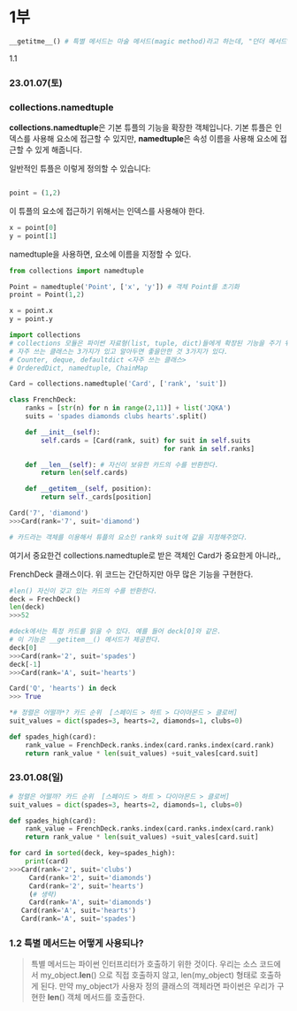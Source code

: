# 1부

```python
__getitme__() # 특별 메서드는 마술 메서드(magic method)라고 하는데, "던더 메서드"라고 부른다
```

1.1 

### 23.01.07(토)

### collections.namedtuple

**collections.namedtuple**은 기본 튜플의 기능을 확장한 객체입니다. 
기본 튜플은 인덱스를 사용해 요소에 접근할 수 있지만, 
**namedtuple**은 속성 이름을 사용해 요소에 접근할 수 있게 해줍니다.

일반적인 튜플은 이렇게 정의할 수 있습니다:

```python

point = (1,2)

```

이 튜플의 요소에 접근하기 위해서는 인덱스를 사용해야 한다.

```python
x = point[0]
y = point[1]
```

namedtuple을 사용하면, 요소에 이름을 지정할 수 있다.

```python
from collections import namedtuple

Point = namedtuple('Point', ['x', 'y']) # 객체 Point를 초기화
proint = Point(1,2)

x = point.x
y = point.y
```

```python
import collections
# collections 모듈은 파이썬 자료형(list, tuple, dict)들에게 확장된 기능을 주기 위해 제작된 파이썬 내장 모듈이다.
# 자주 쓰는 클래스는 3가지가 있고 알아두면 좋을만한 것 3가지가 있다.
# Counter, deque, defaultdict <자주 쓰는 클래스>
# OrderedDict, namedtuple, ChainMap

Card = collections.namedtuple('Card', ['rank', 'suit'])

class FrenchDeck:
    ranks = [str(n) for n in range(2,11)] + list('JQKA')
    suits = 'spades diamonds clubs hearts'.split()

    def __init__(self):
        self.cards = [Card(rank, suit) for suit in self.suits
                                       for rank in self.ranks]

    def __len__(self): # 자신이 보유한 카드의 수를 반환한다.
        return len(self.cards)

    def __getitem__(self, position):
        return self._cards[position]
```

```python
Card('7', 'diamond')
>>>Card(rank='7', suit='diamond')

# 카드라는 객체를 이용해서 튜플의 요소인 rank와 suit에 값을 지정해주었다.
```

여기서 중요한건 collections.namedtuple로 받은 객체인 Card가 중요한게 아니라,,

FrenchDeck 클래스이다. 위 코드는 간단하지만 아무 많은 기능을 구현한다.

```python
#len() 자신이 갖고 있는 카드의 수를 반환한다.
deck = FrechDeck()
len(deck)
>>>52
```

```python
#deck에서는 특정 카드를 읽을 수 있다. 예를 들어 deck[0]와 같은.
# 이 기능은 __getitem__() 메서드가 제공한다.
deck[0]
>>>Card(rank='2', suit='spades')
deck[-1]
>>>Card(rank='A', suit='hearts')
```

```python
Card('Q', 'hearts') in deck
>>> True

```

```python
*# 정렬은 어떨까*? 카드 순위  [스페이드 > 하트 > 다이아몬드 > 클로버]
suit_values = dict(spades=3, hearts=2, diamonds=1, clubs=0)

def spades_high(card):
	rank_value = FrenchDeck.ranks.index(card.ranks.index(card.rank)
	return rank_value * len(suit_values) +suit_vales[card.suit]
```

### 23.01.08(일)

```python
# 정렬은 어떨까? 카드 순위  [스페이드 > 하트 > 다이아몬드 > 클로버]
suit_values = dict(spades=3, hearts=2, diamonds=1, clubs=0)

def spades_high(card):
	rank_value = FrenchDeck.ranks.index(card.ranks.index(card.rank)
	return rank_value * len(suit_values) +suit_vales[card.suit]
```

```python
for card in sorted(deck, key=spades_high):
	print(card)
>>>Card(rank='2', suit='clubs')
	 Card(rank='2', suit='diamonds')
	 Card(rank='2', suit='hearts')
	 (# 생략)
	 Card(rank='A', suit='diamonds')
   Card(rank='A', suit='hearts')
   Card(rank='A', suit='spades')
```

### 1.2 특별 메서드는 어떻게 사용되나?

> 특별 메서드는 파이썬 인터프리터가 호출하기 위한 것이다. 우리는 소스 코드에서 my_object.__len__()
으로 직접 호출하지 않고, len(my_object) 형태로 호출하게 된다. 만약 my_object가 사용자 정의 클래스의 객체라면 파이썬은 우리가 구현한 __len__() 객체 메서드를 호출한다.
>